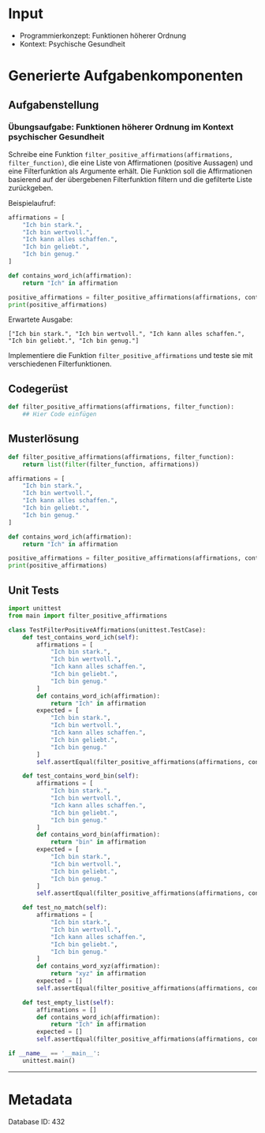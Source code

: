 # Input
- Programmierkonzept: Funktionen höherer Ordnung
- Kontext: Psychische Gesundheit

# Generierte Aufgabenkomponenten
## Aufgabenstellung
### Übungsaufgabe: Funktionen höherer Ordnung im Kontext psychischer Gesundheit

Schreibe eine Funktion `filter_positive_affirmations(affirmations, filter_function)`, die eine Liste von Affirmationen (positive Aussagen) und eine Filterfunktion als Argumente erhält. Die Funktion soll die Affirmationen basierend auf der übergebenen Filterfunktion filtern und die gefilterte Liste zurückgeben.

Beispielaufruf:
```python
affirmations = [
    "Ich bin stark.",
    "Ich bin wertvoll.",
    "Ich kann alles schaffen.",
    "Ich bin geliebt.",
    "Ich bin genug."
]

def contains_word_ich(affirmation):
    return "Ich" in affirmation

positive_affirmations = filter_positive_affirmations(affirmations, contains_word_ich)
print(positive_affirmations)
```

Erwartete Ausgabe:
```
["Ich bin stark.", "Ich bin wertvoll.", "Ich kann alles schaffen.", "Ich bin geliebt.", "Ich bin genug."]
```

Implementiere die Funktion `filter_positive_affirmations` und teste sie mit verschiedenen Filterfunktionen.

## Codegerüst
```python
def filter_positive_affirmations(affirmations, filter_function):
    ## Hier Code einfügen
```

## Musterlösung
```python
def filter_positive_affirmations(affirmations, filter_function):
    return list(filter(filter_function, affirmations))

affirmations = [
    "Ich bin stark.",
    "Ich bin wertvoll.",
    "Ich kann alles schaffen.",
    "Ich bin geliebt.",
    "Ich bin genug."
]

def contains_word_ich(affirmation):
    return "Ich" in affirmation

positive_affirmations = filter_positive_affirmations(affirmations, contains_word_ich)
print(positive_affirmations)
```

## Unit Tests
```python
import unittest
from main import filter_positive_affirmations

class TestFilterPositiveAffirmations(unittest.TestCase):
    def test_contains_word_ich(self):
        affirmations = [
            "Ich bin stark.",
            "Ich bin wertvoll.",
            "Ich kann alles schaffen.",
            "Ich bin geliebt.",
            "Ich bin genug."
        ]
        def contains_word_ich(affirmation):
            return "Ich" in affirmation
        expected = [
            "Ich bin stark.",
            "Ich bin wertvoll.",
            "Ich kann alles schaffen.",
            "Ich bin geliebt.",
            "Ich bin genug."
        ]
        self.assertEqual(filter_positive_affirmations(affirmations, contains_word_ich), expected)

    def test_contains_word_bin(self):
        affirmations = [
            "Ich bin stark.",
            "Ich bin wertvoll.",
            "Ich kann alles schaffen.",
            "Ich bin geliebt.",
            "Ich bin genug."
        ]
        def contains_word_bin(affirmation):
            return "bin" in affirmation
        expected = [
            "Ich bin stark.",
            "Ich bin wertvoll.",
            "Ich bin geliebt.",
            "Ich bin genug."
        ]
        self.assertEqual(filter_positive_affirmations(affirmations, contains_word_bin), expected)

    def test_no_match(self):
        affirmations = [
            "Ich bin stark.",
            "Ich bin wertvoll.",
            "Ich kann alles schaffen.",
            "Ich bin geliebt.",
            "Ich bin genug."
        ]
        def contains_word_xyz(affirmation):
            return "xyz" in affirmation
        expected = []
        self.assertEqual(filter_positive_affirmations(affirmations, contains_word_xyz), expected)

    def test_empty_list(self):
        affirmations = []
        def contains_word_ich(affirmation):
            return "Ich" in affirmation
        expected = []
        self.assertEqual(filter_positive_affirmations(affirmations, contains_word_ich), expected)

if __name__ == '__main__':
    unittest.main()
```
___
# Metadata
Database ID: 432
